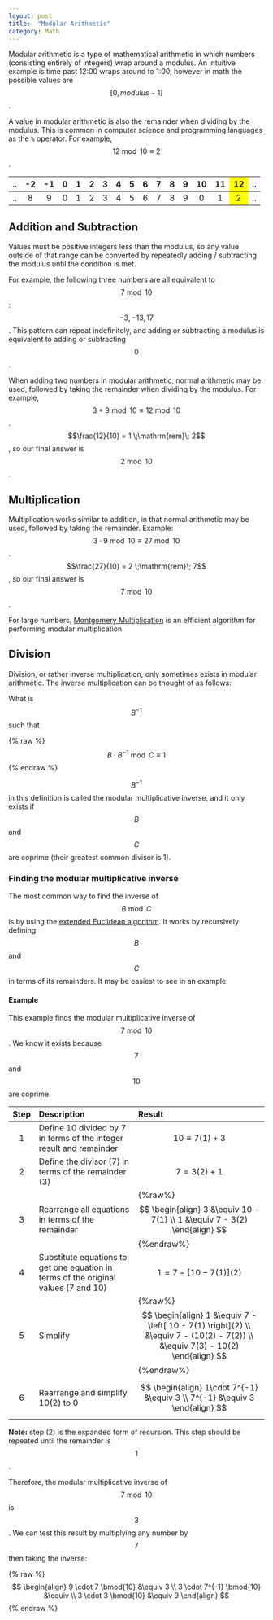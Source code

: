 ```yaml
---
layout: post
title:  "Modular Arithmetic"
category: Math
---
```

<script src="https://cdn.mathjax.org/mathjax/latest/MathJax.js?config=TeX-AMS-MML_HTMLorMML" type="text/javascript"></script>

Modular arithmetic is a type of mathematical arithmetic in which numbers
(consisting entirely of integers) wrap around a modulus. An intuitive
example is time past 12:00 wraps around to 1:00, however in math the
possible values are $$ \left[0, modulus-1 \right]$$.

A value in modular arithmetic is also the remainder when dividing by the
modulus. This is common in computer science and programming languages
as the `%` operator. For example, $$12 \bmod{10} \equiv 2$$.

<table>
  <thead>
    <tr>
      <th style="text-align: center">..</th>
      <th style="text-align: center">-2</th>
      <th style="text-align: center">-1</th>
      <th style="text-align: center">0</th>
      <th style="text-align: center">1</th>
      <th style="text-align: center">2</th>
      <th style="text-align: center">3</th>
      <th style="text-align: center">4</th>
      <th style="text-align: center">5</th>
      <th style="text-align: center">6</th>
      <th style="text-align: center">7</th>
      <th style="text-align: center">8</th>
      <th style="text-align: center">9</th>
      <th style="text-align: center">10</th>
      <th style="text-align: center">11</th>
      <th style="text-align: center; background-color: yellow;">12</th>
      <th>..</th>
    </tr>
  </thead>
  <tbody>
    <tr>
      <td style="text-align: center">..</td>
      <td style="text-align: center">8</td>
      <td style="text-align: center">9</td>
      <td style="text-align: center">0</td>
      <td style="text-align: center">1</td>
      <td style="text-align: center">2</td>
      <td style="text-align: center">3</td>
      <td style="text-align: center">4</td>
      <td style="text-align: center">5</td>
      <td style="text-align: center">6</td>
      <td style="text-align: center">7</td>
      <td style="text-align: center">8</td>
      <td style="text-align: center">9</td>
      <td style="text-align: center">0</td>
      <td style="text-align: center">1</td>
      <td style="text-align: center; background-color: yellow;">2</td>
      <td>..</td>
    </tr>
  </tbody>
</table>


## Addition and Subtraction
Values must be positive integers less than the modulus, so any value
outside of that range can be converted by repeatedly adding / subtracting
the modulus until the condition is met.

For example, the following three numbers are all equivalent to $$7
\bmod{10}$$: $$-3, -13, 17$$.  This pattern can repeat indefinitely, and
adding or subtracting a modulus is equivalent to adding or subtracting
$$0$$.

When adding two numbers in modular arithmetic, normal arithmetic may
be used, followed by taking the remainder when dividing by the modulus.
For example, $$3 + 9 \bmod{10} \equiv 12 \bmod{10}$$. $$\frac{12}{10} =
1 \;\mathrm{rem}\; 2$$, so our final answer is $$2 \bmod{10}$$.

## Multiplication
Multiplication works similar to addition, in that normal arithmetic may
be used, followed by taking the remainder. Example: $$3 \cdot 9 \bmod{10}
\equiv 27 \bmod{10}$$. $$\frac{27}{10} = 2 \;\mathrm{rem}\; 7$$, so our final answer
is $$7 \bmod{10}$$.

For large numbers, [Montgomery Multiplication](https://en.wikipedia.org/wiki/Montgomery_modular_multiplication)
is an efficient algorithm for performing modular multiplication.

## Division
Division, or rather inverse multiplication, only sometimes exists in
modular arithmetic. The inverse multiplication can be thought of as
follows:

What is $$B^{-1}$$ such that

{% raw %}
$$ B \cdot B^{-1} \bmod{C} \equiv 1 $$
{% endraw %}

$$B^{-1}$$ in this definition is called the modular multiplicative inverse,
and it only exists if $$B$$ and $$C$$ are coprime (their greatest common
divisor is 1).

### Finding the modular multiplicative inverse
The most common way to find the inverse of
$$B \bmod{C}$$ is by using the [extended Euclidean
algorithm](https://en.wikipedia.org/wiki/Extended_Euclidean_algorithm). It
works by recursively defining $$B$$ and $$C$$ in terms of its
remainders. It may be easiest to see in an example.

#### Example
This example finds the modular multiplicative inverse of $$7 \bmod{10}$$. We know
it exists because $$7$$ and $$10$$ are coprime.

| Step | Description | Result |
|:----:|:----------- |:------ |
| 1    | Define 10 divided by 7 in terms of the integer result and remainder | $$10 \equiv 7(1) + 3$$ |
| 2    | Define the divisor (7) in terms of the remainder (3) | $$7 \equiv 3(2) + 1$$ |
| 3    | Rearrange all equations in terms of the remainder | {%raw%} $$ \begin{align} 3 &\equiv 10 - 7(1) \\ 1 &\equiv 7 - 3(2) \end{align} $$ {%endraw%} |
| 4    | Substitute equations to get one equation in terms of the original values (7 and 10) | $$ 1 \equiv 7 - \left[ 10 - 7(1) \right](2) $$ |
| 5    | Simplify | {%raw%} $$ \begin{align} 1 &\equiv 7 - \left[ 10 - 7(1) \right](2) \\ &\equiv 7 - (10(2) - 7(2)) \\ &\equiv 7(3) - 10(2) \end{align} $$ {%endraw%} |
| 6    | Rearrange and simplify 10(2) to 0 | $$ \begin{align} 1\cdot 7^{-1} &\equiv 3 \\ 7^{-1} &\equiv 3 \end{align} $$ |

**Note:** step (2) is the expanded form of recursion. This step should be repeated until the remainder is $$1$$.

Therefore, the modular multiplicative inverse of $$7 \bmod{10}$$ is
$$3$$. We can test this result by multiplying any number by $$7$$ then
taking the inverse:

{% raw %}
$$
\begin{align}
9 \cdot 7 \bmod{10} &\equiv 3 \\
3 \cdot 7^{-1} \bmod{10} &\equiv \\
3 \cdot 3 \bmod{10} &\equiv 9
\end{align}
$$
{% endraw %}
